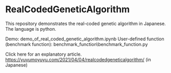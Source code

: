 # RealCodedGeneticAlgorithm

This repository demonstrates the real-coded genetic algorithm in Japanese.
The language is python.

Demo: demo_of_real_coded_genetic_algorithm.ipynb
User-defined function (benchmark function): benchmark_function\benchmark_function.py

Click here for an explanatory article. https://yuyumoyuyu.com/2021/04/04/realcodedgeneticalgorithm/ (in Japanese)
